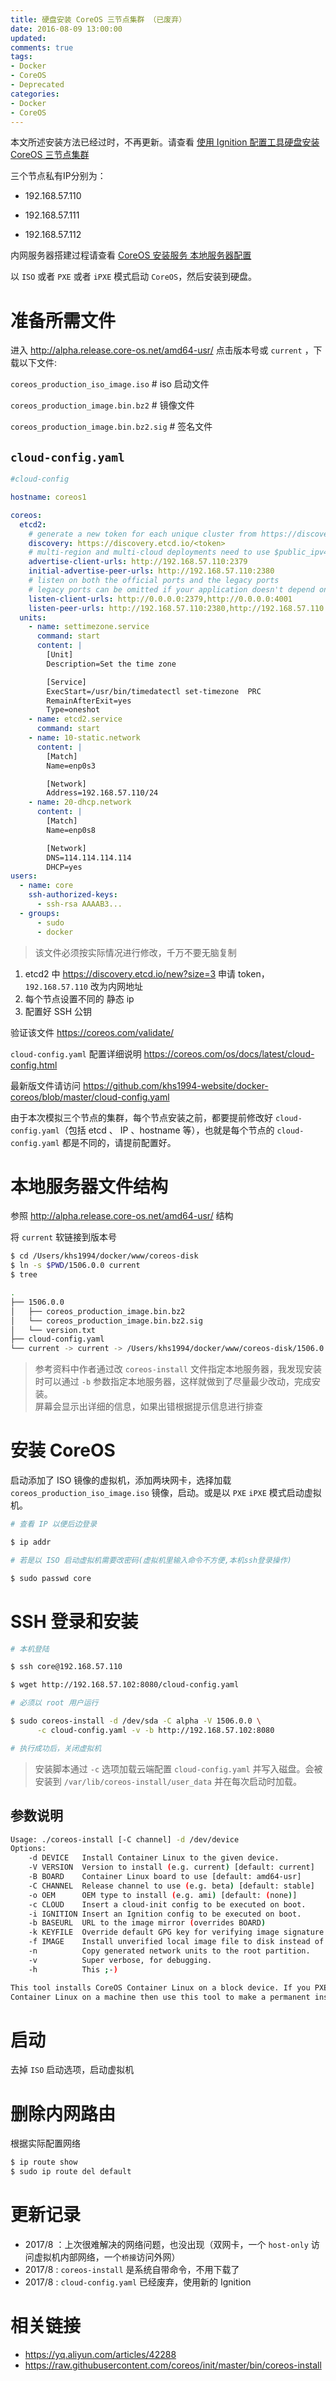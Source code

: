 ```yaml
---
title: 硬盘安装 CoreOS 三节点集群 （已废弃）
date: 2016-08-09 13:00:00
updated:
comments: true
tags:
- Docker
- CoreOS
- Deprecated
categories:
- Docker
- CoreOS
---
```


本文所述安装方法已经过时，不再更新。请查看 [使用 Ignition 配置工具硬盘安装 CoreOS 三节点集群](/docker/coreos/install-disk-new.html)

<!--more-->

三个节点私有IP分别为：  

* 192.168.57.110

* 192.168.57.111

* 192.168.57.112

内网服务器搭建过程请查看 [CoreOS 安装服务 本地服务器配置](install-server.html)

以 `ISO` 或者 `PXE` 或者 `iPXE` 模式启动 `CoreOS`，然后安装到硬盘。

# 准备所需文件

进入 http://alpha.release.core-os.net/amd64-usr/ 点击版本号或 `current` ，下载以下文件:

`coreos_production_iso_image.iso`       # iso 启动文件

`coreos_production_image.bin.bz2`       # 镜像文件

`coreos_production_image.bin.bz2.sig`   # 签名文件

## `cloud-config.yaml`

```yaml
#cloud-config

hostname: coreos1

coreos:
  etcd2:
    # generate a new token for each unique cluster from https://discovery.etcd.io/new?size=3
    discovery: https://discovery.etcd.io/<token>
    # multi-region and multi-cloud deployments need to use $public_ipv4
    advertise-client-urls: http://192.168.57.110:2379
    initial-advertise-peer-urls: http://192.168.57.110:2380
    # listen on both the official ports and the legacy ports
    # legacy ports can be omitted if your application doesn't depend on them
    listen-client-urls: http://0.0.0.0:2379,http://0.0.0.0:4001
    listen-peer-urls: http://192.168.57.110:2380,http://192.168.57.110:7001
  units:
    - name: settimezone.service
      command: start
      content: |
        [Unit]
        Description=Set the time zone

        [Service]
        ExecStart=/usr/bin/timedatectl set-timezone  PRC
        RemainAfterExit=yes
        Type=oneshot
    - name: etcd2.service
      command: start
    - name: 10-static.network
      content: |
        [Match]
        Name=enp0s3

        [Network]
        Address=192.168.57.110/24
    - name: 20-dhcp.network
      content: |
        [Match]
        Name=enp0s8

        [Network]
        DNS=114.114.114.114
        DHCP=yes
users:
  - name: core
    ssh-authorized-keys:
      - ssh-rsa AAAAB3...
  - groups:
      - sudo
      - docker
```

> 该文件必须按实际情况进行修改，千万不要无脑复制
1. etcd2 中 https://discovery.etcd.io/new?size=3 申请 token，`192.168.57.110` 改为内网地址
2. 每个节点设置不同的 静态 ip
3. 配置好 SSH 公钥

验证该文件 https://coreos.com/validate/

`cloud-config.yaml` 配置详细说明 https://coreos.com/os/docs/latest/cloud-config.html  

最新版文件请访问 https://github.com/khs1994-website/docker-coreos/blob/master/cloud-config.yaml

由于本次模拟三个节点的集群，每个节点安装之前，都要提前修改好 `cloud-config.yaml`（包括 etcd 、 IP 、hostname 等），也就是每个节点的 `cloud-config.yaml` 都是不同的，请提前配置好。

# 本地服务器文件结构

参照 http://alpha.release.core-os.net/amd64-usr/ 结构

将 `current` 软链接到版本号

```bash
$ cd /Users/khs1994/docker/www/coreos-disk
$ ln -s $PWD/1506.0.0 current
$ tree

.
├── 1506.0.0
│   ├── coreos_production_image.bin.bz2
│   └── coreos_production_image.bin.bz2.sig
│   └── version.txt
├── cloud-config.yaml
└── current -> current -> /Users/khs1994/docker/www/coreos-disk/1506.0.0
```

>参考资料中作者通过改 `coreos-install` 文件指定本地服务器，我发现安装时可以通过 `-b` 参数指定本地服务器，这样就做到了尽量最少改动，完成安装。  
屏幕会显示出详细的信息，如果出错根据提示信息进行排查

# 安装 CoreOS

启动添加了 ISO 镜像的虚拟机，添加两块网卡，选择加载 `coreos_production_iso_image.iso` 镜像，启动。或是以 `PXE` `iPXE` 模式启动虚拟机。

```bash
# 查看 IP 以便后边登录

$ ip addr

# 若是以 ISO 启动虚拟机需要改密码(虚拟机里输入命令不方便,本机ssh登录操作)

$ sudo passwd core
```

# SSH 登录和安装

```bash
# 本机登陆

$ ssh core@192.168.57.110

$ wget http://192.168.57.102:8080/cloud-config.yaml

# 必须以 root 用户运行

$ sudo coreos-install -d /dev/sda -C alpha -V 1506.0.0 \
      -c cloud-config.yaml -v -b http://192.168.57.102:8080

# 执行成功后，关闭虚拟机      
```

> 安装脚本通过 `-c` 选项加载云端配置 `cloud-config.yaml` 并写入磁盘。会被安装到 `/var/lib/coreos-install/user_data` 并在每次启动时加载。

## 参数说明

```bash
Usage: ./coreos-install [-C channel] -d /dev/device
Options:
    -d DEVICE   Install Container Linux to the given device.
    -V VERSION  Version to install (e.g. current) [default: current]
    -B BOARD    Container Linux board to use [default: amd64-usr]
    -C CHANNEL  Release channel to use (e.g. beta) [default: stable]
    -o OEM      OEM type to install (e.g. ami) [default: (none)]
    -c CLOUD    Insert a cloud-init config to be executed on boot.
    -i IGNITION Insert an Ignition config to be executed on boot.
    -b BASEURL  URL to the image mirror (overrides BOARD)
    -k KEYFILE  Override default GPG key for verifying image signature
    -f IMAGE    Install unverified local image file to disk instead of fetching
    -n          Copy generated network units to the root partition.
    -v          Super verbose, for debugging.
    -h          This ;-)

This tool installs CoreOS Container Linux on a block device. If you PXE booted
Container Linux on a machine then use this tool to make a permanent install.  
```

# 启动

去掉 `ISO` 启动选项，启动虚拟机

# 删除内网路由

根据实际配置网络

```bash
$ ip route show
$ sudo ip route del default
```

# 更新记录

* 2017/8 ：上次很难解决的网络问题，也没出现（双网卡，一个 `host-only` 访问虚拟机内部网络，一个`桥接`访问外网）
* 2017/8 : `coreos-install` 是系统自带命令，不用下载了
* 2017/8 : `cloud-config.yaml` 已经废弃，使用新的 Ignition

# 相关链接

* https://yq.aliyun.com/articles/42288
* https://raw.githubusercontent.com/coreos/init/master/bin/coreos-install
